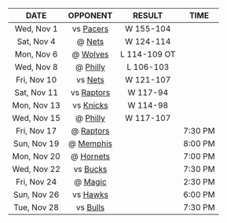 |    DATE     |             OPPONENT             |    RESULT    |  TIME   |
|:-----------:|:--------------------------------:|:------------:|:-------:|
| Wed, Nov 1  |      vs [Pacers](/r/pacers)      |  W 155-104   |         |
| Sat, Nov 4  |       @ [Nets](/r/GoNets)        |  W 124-114   |         |
| Mon, Nov 6  |   @ [Wolves](/r/timberwolves)    | L 114-109 OT |         |
| Wed, Nov 8  |      @ [Philly](/r/sixers)       |  L 106-103   |         |
| Fri, Nov 10 |       vs [Nets](/r/GoNets)       |  W 121-107   |         |
| Sat, Nov 11 | vs [Raptors](/r/torontoraptors)  |   W 117-94   |         |
| Mon, Nov 13 |     vs [Knicks](/r/NYKnicks)     |   W 114-98   |         |
| Wed, Nov 15 |      @ [Philly](/r/sixers)       |  W 117-107   |         |
| Fri, Nov 17 |  @ [Raptors](/r/torontoraptors)  |              | 7:30 PM |
| Sun, Nov 19 | @ [Memphis](/r/memphisgrizzlies) |              | 8:00 PM |
| Mon, Nov 20 | @ [Hornets](/r/CharlotteHornets) |              | 7:00 PM |
| Wed, Nov 22 |     vs [Bucks](/r/MkeBucks)      |              | 7:30 PM |
| Fri, Nov 24 |    @ [Magic](/r/OrlandoMagic)    |              | 2:30 PM |
| Sun, Nov 26 |   vs [Hawks](/r/AtlantaHawks)    |              | 6:00 PM |
| Tue, Nov 28 |   vs [Bulls](/r/chicagobulls)    |              | 7:30 PM |
